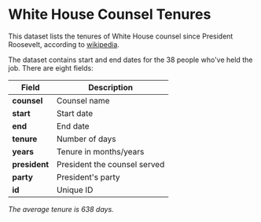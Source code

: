 # White House Counsel Tenures

This dataset lists the tenures of White House counsel since President Roosevelt, according to [wikipedia](https://en.wikipedia.org/wiki/White_House_Counsel).   

The dataset contains start and end dates for the 38 people who've held the job. There are eight fields:  

Field | Description
------------ | ------------- 
**counsel** | Counsel name
**start** | Start date
**end** | End date
**tenure** | Number of days
**years** | Tenure in months/years
**president** | President the counsel served
**party** | President's party
**id** | Unique ID

*The average tenure is 638 days.*